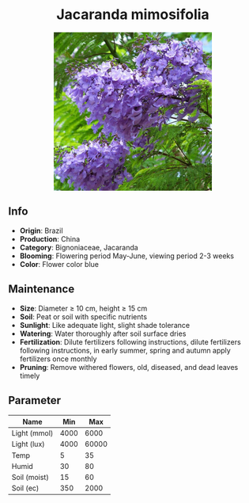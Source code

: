 <h1 align='center'>Jacaranda mimosifolia</h1>
<p align="center">
    <img 
        align='center'
        width='320'
        src="../images/jacaranda mimosifolia.png" 
        alt='Jacaranda mimosifolia' />
</p>

## Info

 - **Origin**: Brazil
 - **Production**: China
 - **Category**: Bignoniaceae, Jacaranda
 - **Blooming**: Flowering period May-June, viewing period 2-3 weeks
 - **Color**: Flower color blue

## Maintenance

 - **Size**: Diameter ≥ 10 cm, height ≥ 15 cm
 - **Soil**: Peat or soil with specific nutrients
 - **Sunlight**: Like adequate light, slight shade tolerance
 - **Watering**: Water thoroughly after soil surface dries
 - **Fertilization**: Dilute fertilizers following instructions, dilute fertilizers following instructions,  in early summer, spring and autumn apply fertilizers once monthly
 - **Pruning**: Remove withered flowers, old, diseased, and dead leaves timely

## Parameter

| Name         | Min  | Max   |
|--------------|------|-------|
| Light (mmol) | 4000 | 6000  |
| Light (lux)  | 4000 | 60000 |
| Temp         | 5    | 35    |
| Humid        | 30   | 80    |
| Soil (moist) | 15   | 60    |
| Soil (ec)    | 350  | 2000  |